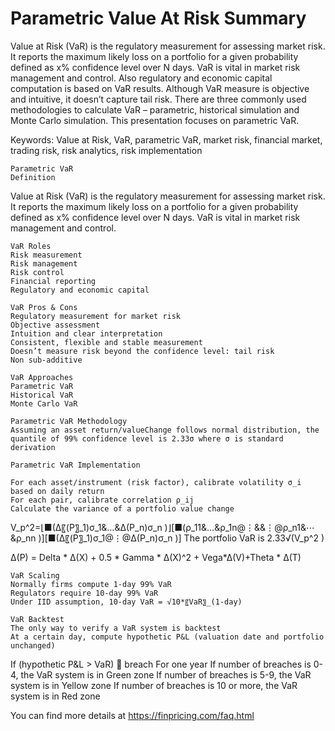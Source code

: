 # Parametric Value At Risk Summary

Value at Risk (VaR) is the regulatory measurement for assessing market risk. It reports the maximum likely loss on a portfolio for a given probability defined as x% confidence level over N days. VaR is vital in market risk management and control. Also regulatory and economic capital computation is based on VaR results. Although VaR measure is objective and intuitive, it doesn’t capture tail risk. There are three commonly used methodologies to calculate VaR – parametric, historical simulation and Monte Carlo simulation. This presentation focuses on parametric VaR.  

Keywords:
Value at Risk, VaR, parametric VaR, market risk, financial market, trading risk, risk analytics, risk implementation

	Parametric VaR
	Definition
Value at Risk (VaR) is the regulatory measurement for assessing market risk. It reports the maximum likely loss on a portfolio for a given probability defined as x% confidence level over N days. VaR is vital in market risk management and control. 
 

	VaR Roles
	Risk measurement
	Risk management
	Risk control
	Financial reporting
	Regulatory and economic capital

	VaR Pros & Cons
	Regulatory measurement for market risk
	Objective assessment
	Intuition and clear interpretation
	Consistent, flexible and stable measurement
	Doesn’t measure risk beyond the confidence level: tail risk
	Non sub-additive

	VaR Approaches
	Parametric VaR
	Historical VaR
	Monte Carlo VaR

	Parametric VaR Methodology
	Assuming an asset return/valueChange follows normal distribution, the quantile of 99% confidence level is 2.33σ where σ is standard derivation

	Parametric VaR Implementation

	For each asset/instrument (risk factor), calibrate volatility σ_i based on daily return
	For each pair, calibrate correlation ρ_ij
	Calculate the variance of a portfolio value change
V_p^2=⌊■(∆〖(P〗_1)σ_1&…&∆(P_n)σ_n )⌋[■(ρ_11&…&ρ_1n@⋮&&⋮@ρ_n1&⋯&ρ_nn )][■(∆〖(P〗_1)σ_1@⋮@∆(P_n)σ_n )]
	The portfolio VaR is 2.33√(V_p^2 )

∆(P) = Delta * ∆(X) + 0.5 * Gamma * ∆(X)^2 + Vega*∆(V)+Theta * ∆(T)

	VaR Scaling
	Normally firms compute 1-day 99% VaR
	Regulators require 10-day 99% VaR
	Under IID assumption, 10-day VaR = √10*〖VaR〗_(1-day)

	VaR Backtest
	The only way to verify a VaR system is backtest
	At a certain day, compute hypothetic P&L (valuation date and portfolio unchanged)
If (hypothetic P&L > VaR)  breach
	For one year
If number of breaches is 0-4, the VaR system is in Green zone
If number of breaches is 5-9, the VaR system is in Yellow zone
If number of breaches is 10 or more, the VaR system is in Red zone


You can find more details at
https://finpricing.com/faq.html


